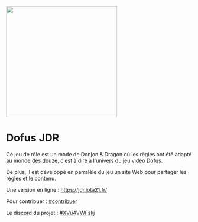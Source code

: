 <img src="https://jdr.iota21.fr/medias/logos/logo.png" width="300px">

<h1>Dofus JDR</h1>
<p>Ce jeu de rôle est un mode de Donjon & Dragon où les règles ont été adapté au monde des douze, c'est à dire à l'univers du jeu vidéo Dofus.</p>
<p>De plus, il est développé en parralèle du jeu un site Web pour partager les règles et le contenu.</p>

<p>Une version en ligne :  <a href="https://jdr.iota21.fr/" target="_blank">https://jdr.iota21.fr/</a></p>
<p>Pour contribuer : <a href="https://jdr.iota21.fr/#contribuer" target="_blank">#contribuer</a></p>
<p>Le discord du projet : <a href="https://discord.gg/XVu4VWFskj" target="_blank">#XVu4VWFskj</a></p>
